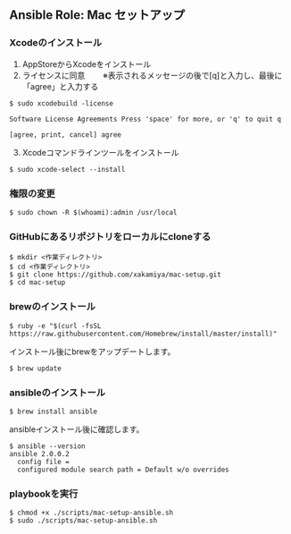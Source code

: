 ## Ansible Role: Mac セットアップ

### Xcodeのインストール
1. AppStoreからXcodeをインストール
2. ライセンスに同意
　　※表示されるメッセージの後で[q]と入力し、最後に「agree」と入力する
```
$ sudo xcodebuild -license

Software License Agreements Press 'space' for more, or 'q' to quit q

[agree, print, cancel] agree
```
3. Xcodeコマンドラインツールをインストール
```
$ sudo xcode-select --install
```

### 権限の変更
```
$ sudo chown -R $(whoami):admin /usr/local
```

### GitHubにあるリポジトリをローカルにcloneする
```
$ mkdir <作業ディレクトリ>
$ cd <作業ディレクトリ>
$ git clone https://github.com/xakamiya/mac-setup.git
$ cd mac-setup
```

### brewのインストール
```
$ ruby -e "$(curl -fsSL https://raw.githubusercontent.com/Homebrew/install/master/install)"
```
インストール後にbrewをアップデートします。
```
$ brew update
```

### ansibleのインストール
```
$ brew install ansible
```
ansibleインストール後に確認します。
```
$ ansible --version
ansible 2.0.0.2
  config file = 
  configured module search path = Default w/o overrides
```

### playbookを実行
```
$ chmod +x ./scripts/mac-setup-ansible.sh
$ sudo ./scripts/mac-setup-ansible.sh
```


